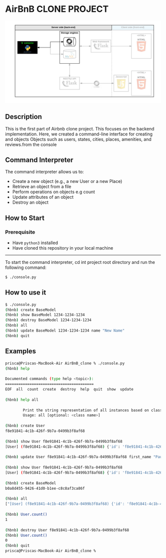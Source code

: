 
# AirBnB CLONE PROJECT
![AirBnB](./airbnb.png)

## Description
This is the first part of Airbnb clone project. This focuses on the backend implementation. Here, we created a command-line interface for creating and objects Objects such as users, states, cities, places, amenities, and reviews.from the console

## Command Interpreter
The command interpreter allows us to:
- Create a new object (e.g., a new User or a new Place)
- Retrieve an object from a file
- Perform operations on objects e.g count
- Update attributes of an object
- Destroy an object

## How to Start

### Prerequisite
- Have `python3` installed
- Have cloned this repository in your local machine
--------------------------------------------------

To start the command interpreter, cd int project root directory and run the following command:
```bash
$ ./console.py
```

## How to use it

```bash
$ ./console.py
(hbnb) create BaseModel
(hbnb) show BaseModel 1234-1234-1234
(hbnb) destroy BaseModel 1234-1234-1234
(hbnb) all
(hbnb) update BaseModel 1234-1234-1234 name "New Name"
(hbnb) quit
```

## Examples

```bash
prisca@Priscas-MacBook-Air AirBnB_clone % ./console.py
(hbnb) help

Documented commands (type help <topic>):
========================================
EOF  all  count  create  destroy  help  quit  show  update

(hbnb) help all

        Print the string representation of all instances based on class name.
        Usage: all [optional: <class name>]

(hbnb) create User
f8e91841-4c1b-426f-9b7a-0499b3f8af68

(hbnb) show User f8e91841-4c1b-426f-9b7a-0499b3f8af68
[User] (f8e91841-4c1b-426f-9b7a-0499b3f8af68) {'id': 'f8e91841-4c1b-426f-9b7a-0499b3f8af68', 'updated_at': datetime.datetime(2023, 11, 12, 18, 32, 22, 985272), 'created_at': datetime.datetime(2023, 11, 12, 18, 32, 22, 985316)}

(hbnb) update User f8e91841-4c1b-426f-9b7a-0499b3f8af68 first_name "Paul"

(hbnb) show User f8e91841-4c1b-426f-9b7a-0499b3f8af68
[User] (f8e91841-4c1b-426f-9b7a-0499b3f8af68) {'id': 'f8e91841-4c1b-426f-9b7a-0499b3f8af68', 'updated_at': datetime.datetime(2023, 11, 12, 18, 32, 22, 985272), 'created_at': datetime.datetime(2023, 11, 12, 18, 32, 22, 985316), 'first_name': 'Paul'}

(hbnb) create BaseModel
b0a8d455-9426-41d0-b1ee-c8c8af3ca86f

(hbnb) all
["[User] (f8e91841-4c1b-426f-9b7a-0499b3f8af68) {'id': 'f8e91841-4c1b-426f-9b7a-0499b3f8af68', 'updated_at': datetime.datetime(2023, 11, 12, 18, 32, 22, 985272), 'created_at': datetime.datetime(2023, 11, 12, 18, 32, 22, 985316), 'first_name': 'Paul'}", "[BaseModel] (b0a8d455-9426-41d0-b1ee-c8c8af3ca86f) {'id': 'b0a8d455-9426-41d0-b1ee-c8c8af3ca86f', 'updated_at': datetime.datetime(2023, 11, 12, 18, 33, 19, 318278), 'created_at': datetime.datetime(2023, 11, 12, 18, 33, 19, 318286)}"]

(hbnb) User.count()
1

(hbnb) destroy User f8e91841-4c1b-426f-9b7a-0499b3f8af68
(hbnb) User.count()
0
(hbnb) quit
prisca@Priscas-MacBook-Air AirBnB_clone %

```
